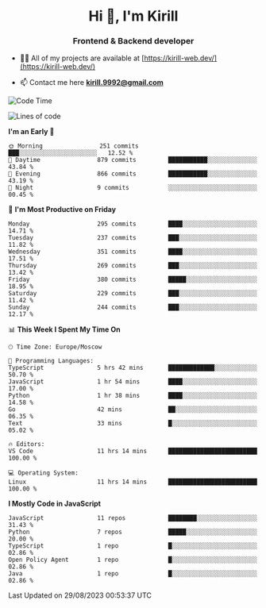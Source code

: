 <h1 align="center">Hi 👋, I'm Kirill</h1>
<h3 align="center">Frontend & Backend developer</h3>

- 👨‍💻 All of my projects are available at [https://kirill-web.dev/](https://kirill-web.dev/)

- 📫 Contact me here **kirill.9992@gmail.com**











<!--START_SECTION:waka-->
![Code Time](http://img.shields.io/badge/Code%20Time-1%2C410%20hrs%2041%20mins-blue)

![Lines of code](https://img.shields.io/badge/From%20Hello%20World%20I%27ve%20Written-3.0%20million%20lines%20of%20code-blue)

**I'm an Early 🐤** 

```text
🌞 Morning                251 commits         ███░░░░░░░░░░░░░░░░░░░░░░   12.52 % 
🌆 Daytime                879 commits         ███████████░░░░░░░░░░░░░░   43.84 % 
🌃 Evening                866 commits         ███████████░░░░░░░░░░░░░░   43.19 % 
🌙 Night                  9 commits           ░░░░░░░░░░░░░░░░░░░░░░░░░   00.45 % 
```
📅 **I'm Most Productive on Friday** 

```text
Monday                   295 commits         ████░░░░░░░░░░░░░░░░░░░░░   14.71 % 
Tuesday                  237 commits         ███░░░░░░░░░░░░░░░░░░░░░░   11.82 % 
Wednesday                351 commits         ████░░░░░░░░░░░░░░░░░░░░░   17.51 % 
Thursday                 269 commits         ███░░░░░░░░░░░░░░░░░░░░░░   13.42 % 
Friday                   380 commits         █████░░░░░░░░░░░░░░░░░░░░   18.95 % 
Saturday                 229 commits         ███░░░░░░░░░░░░░░░░░░░░░░   11.42 % 
Sunday                   244 commits         ███░░░░░░░░░░░░░░░░░░░░░░   12.17 % 
```


📊 **This Week I Spent My Time On** 

```text
🕑︎ Time Zone: Europe/Moscow

💬 Programming Languages: 
TypeScript               5 hrs 42 mins       █████████████░░░░░░░░░░░░   50.70 % 
JavaScript               1 hr 54 mins        ████░░░░░░░░░░░░░░░░░░░░░   17.00 % 
Python                   1 hr 38 mins        ████░░░░░░░░░░░░░░░░░░░░░   14.58 % 
Go                       42 mins             ██░░░░░░░░░░░░░░░░░░░░░░░   06.35 % 
Text                     33 mins             █░░░░░░░░░░░░░░░░░░░░░░░░   05.02 % 

🔥 Editors: 
VS Code                  11 hrs 14 mins      █████████████████████████   100.00 % 

💻 Operating System: 
Linux                    11 hrs 14 mins      █████████████████████████   100.00 % 
```

**I Mostly Code in JavaScript** 

```text
JavaScript               11 repos            ████████░░░░░░░░░░░░░░░░░   31.43 % 
Python                   7 repos             █████░░░░░░░░░░░░░░░░░░░░   20.00 % 
TypeScript               1 repo              █░░░░░░░░░░░░░░░░░░░░░░░░   02.86 % 
Open Policy Agent        1 repo              █░░░░░░░░░░░░░░░░░░░░░░░░   02.86 % 
Java                     1 repo              █░░░░░░░░░░░░░░░░░░░░░░░░   02.86 % 
```




 Last Updated on 29/08/2023 00:53:37 UTC
<!--END_SECTION:waka-->
